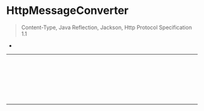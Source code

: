 # HttpMessageConverter
> Content-Type, Java Reflection, Jackson, Http Protocol Specification 1.1
* 

<hr>
<br>

## 
####

<br> 

###

<br>
<hr>
<br>
